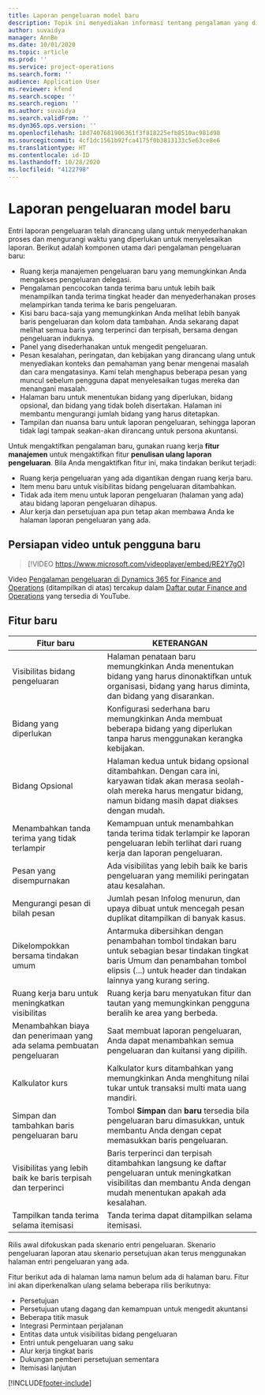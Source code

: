 ```yaml
---
title: Laporan pengeluaran model baru
description: Topik ini menyediakan informasi tentang pengalaman yang didesain ulang dan yang dirancang ulang untuk entri laporan pengeluaran.
author: suvaidya
manager: AnnBe
ms.date: 10/01/2020
ms.topic: article
ms.prod: ''
ms.service: project-operations
ms.search.form: ''
audience: Application User
ms.reviewer: kfend
ms.search.scope: ''
ms.search.region: ''
ms.author: suvaidya
ms.search.validFrom: ''
ms.dyn365.ops.version: ''
ms.openlocfilehash: 18d7407681906361f3f818225efb8510ac981d98
ms.sourcegitcommit: 4cf1dc1561b92fca4175f0b3813133c5e63ce8e6
ms.translationtype: HT
ms.contentlocale: id-ID
ms.lasthandoff: 10/28/2020
ms.locfileid: "4122798"
---
```

# <a name="expense-reports-reimagined"></a>Laporan pengeluaran model baru

Entri laporan pengeluaran telah dirancang ulang untuk menyederhanakan proses dan mengurangi waktu yang diperlukan untuk menyelesaikan laporan. Berikut adalah komponen utama dari pengalaman pengeluaran baru:

- Ruang kerja manajemen pengeluaran baru yang memungkinkan Anda mengakses pengeluaran delegasi.
- Pengalaman pencocokan tanda terima baru untuk lebih baik menampilkan tanda terima tingkat header dan menyederhanakan proses melampirkan tanda terima ke baris pengeluaran.
- Kisi baru baca-saja yang memungkinkan Anda melihat lebih banyak baris pengeluaran dan kolom data tambahan. Anda sekarang dapat melihat semua baris yang terperinci dan terpisah, bersama dengan pengeluaran induknya.
- Panel yang disederhanakan untuk mengedit pengeluaran.
- Pesan kesalahan, peringatan, dan kebijakan yang dirancang ulang untuk menyediakan konteks dan pemahaman yang benar mengenai masalah dan cara mengatasinya. Kami telah menghapus beberapa pesan yang muncul sebelum pengguna dapat menyelesaikan tugas mereka dan menangani masalah.
- Halaman baru untuk menentukan bidang yang diperlukan, bidang opsional, dan bidang yang tidak boleh disertakan. Halaman ini membantu mengurangi jumlah bidang yang harus ditetapkan.
- Tampilan dan nuansa baru untuk laporan pengeluaran, sehingga laporan tidak lagi tampak seakan-akan dirancang untuk persona akuntansi.

Untuk mengaktifkan pengalaman baru, gunakan ruang kerja **fitur manajemen** untuk mengaktifkan fitur **penulisan ulang laporan pengeluaran**. Bila Anda mengaktifkan fitur ini, maka tindakan berikut terjadi:

- Ruang kerja pengeluaran yang ada digantikan dengan ruang kerja baru.
- Item menu baru untuk visibilitas bidang pengeluaran ditambahkan.
- Tidak ada item menu untuk laporan pengeluaran (halaman yang ada) atau bidang laporan pengeluaran dihapus.
- Alur kerja dan persetujuan apa pun tetap akan membawa Anda ke halaman laporan pengeluaran yang ada.

## <a name="getting-started-video-for-new-users"></a>Persiapan video untuk pengguna baru

> [!VIDEO https://www.microsoft.com/videoplayer/embed/RE2Y7gO]

Video [Pengalaman pengeluaran di Dynamics 365 for Finance and Operations](https://youtu.be/Ocy-MsTvEE0) (ditampilkan di atas) tercakup dalam [Daftar putar Finance and Operations](https://www.youtube.com/playlist?list=PLcakwueIHoT_SYfIaPGoOhloFoCXiUSyW) yang tersedia di YouTube.

## <a name="new-features"></a>Fitur baru

| Fitur baru | KETERANGAN |
|---|----|
| Visibilitas bidang pengeluaran | Halaman penataan baru memungkinkan Anda menentukan bidang yang harus dinonaktifkan untuk organisasi, bidang yang harus diminta, dan bidang yang disarankan. |
| Bidang yang diperlukan | Konfigurasi sederhana baru memungkinkan Anda membuat beberapa bidang yang diperlukan tanpa harus menggunakan kerangka kebijakan. |
| Bidang Opsional | Halaman kedua untuk bidang opsional ditambahkan. Dengan cara ini, karyawan tidak akan merasa seolah-olah mereka harus mengatur bidang, namun bidang masih dapat diakses dengan mudah. |
| Menambahkan tanda terima yang tidak terlampir | Kemampuan untuk menambahkan tanda terima tidak terlampir ke laporan pengeluaran lebih terlihat dari ruang kerja dan laporan pengeluaran. |
| Pesan yang disempurnakan | Ada visibilitas yang lebih baik ke baris pengeluaran yang memiliki peringatan atau kesalahan. |
| Mengurangi pesan di bilah pesan| Jumlah pesan Infolog menurun, dan upaya dibuat untuk mencegah pesan duplikat ditampilkan di banyak kasus. |
| Dikelompokkan bersama tindakan umum | Antarmuka dibersihkan dengan penambahan tombol tindakan baru untuk sebagian besar tindakan tingkat baris Umum dan penambahan tombol elipsis (...) untuk header dan tindakan lainnya yang kurang sering. |
| Ruang kerja baru untuk meningkatkan visibilitas | Ruang kerja baru menyatukan fitur dan tautan yang memungkinkan pengguna beralih ke area yang berbeda. |
| Menambahkan biaya dan penerimaan yang ada selama pembuatan pengeluaran | Saat membuat laporan pengeluaran, Anda dapat menambahkan semua pengeluaran dan kuitansi yang dipilih. |
| Kalkulator kurs | Kalkulator kurs ditambahkan yang memungkinkan Anda menghitung nilai tukar untuk transaksi multi mata uang mandiri. |
| Simpan dan tambahkan baris pengeluaran baru | Tombol **Simpan** dan **baru** tersedia bila pengeluaran baru dimasukkan, untuk membantu Anda dengan cepat memasukkan baris pengeluaran. |
| Visibilitas yang lebih baik ke baris terpisah dan terperinci | Baris terperinci dan terpisah ditambahkan langsung ke daftar pengeluaran untuk meningkatkan visibilitas dan membantu Anda dengan mudah menentukan apakah ada kesalahan. |
| Tampilkan tanda terima selama itemisasi | Tanda terima dapat ditampilkan selama itemisasi. |

Rilis awal difokuskan pada skenario entri pengeluaran. Skenario pengeluaran laporan atau skenario persetujuan akan terus menggunakan halaman entri pengeluaran yang ada.

Fitur berikut ada di halaman lama namun belum ada di halaman baru. Fitur ini akan diperkenalkan ulang selama beberapa rilis berikutnya:

- Persetujuan
- Persetujuan utang dagang dan kemampuan untuk mengedit akuntansi
- Beberapa titik masuk
- Integrasi Permintaan perjalanan
- Entitas data untuk visibilitas bidang pengeluaran
- Entri untuk pengeluaran uang saku
- Alur kerja tingkat baris
- Dukungan pemberi persetujuan sementara
- Itemisasi lanjutan


[!INCLUDE[footer-include](../includes/footer-banner.md)]
